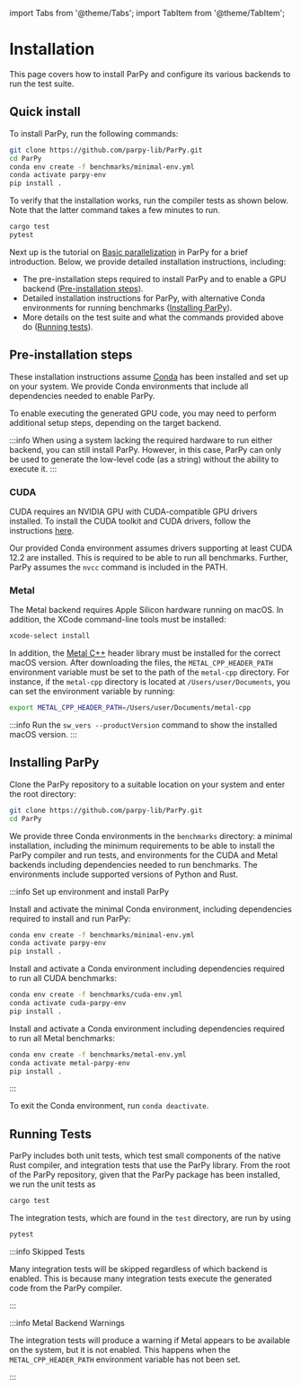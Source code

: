 import Tabs from '@theme/Tabs';
import TabItem from '@theme/TabItem';

# Installation

This page covers how to install ParPy and configure its various backends to run the test suite.

## Quick install

To install ParPy, run the following commands:
```bash
git clone https://github.com/parpy-lib/ParPy.git
cd ParPy
conda env create -f benchmarks/minimal-env.yml
conda activate parpy-env
pip install .
```

To verify that the installation works, run the compiler tests as shown below. Note that the latter command takes a few minutes to run.
```bash
cargo test
pytest
```

Next up is the tutorial on [Basic parallelization](/docs/tutorials/basic-parallelization) in ParPy for a brief introduction. Below, we provide detailed installation instructions, including:
- The pre-installation steps required to install ParPy and to enable a GPU backend ([Pre-installation steps](#pre-installation-steps)).
- Detailed installation instructions for ParPy, with alternative Conda environments for running benchmarks ([Installing ParPy](#installing-parpy)).
- More details on the test suite and what the commands provided above do ([Running tests](#running-tests)).

## Pre-installation steps

These installation instructions assume [Conda](https://docs.conda.io/projects/conda/en/latest/user-guide/install/index.html) has been installed and set up on your system. We provide Conda environments that include all dependencies needed to enable ParPy.

To enable executing the generated GPU code, you may need to perform additional setup steps, depending on the target backend.

:::info
When using a system lacking the required hardware to run either backend, you can still install ParPy. However, in this case, ParPy can only be used to generate the low-level code (as a string) without the ability to execute it.
:::

### CUDA

CUDA requires an NVIDIA GPU with CUDA-compatible GPU drivers installed. To install the CUDA toolkit and CUDA drivers, follow the instructions [here](https://developer.nvidia.com/cuda-toolkit-archive).

Our provided Conda environment assumes drivers supporting at least CUDA 12.2 are installed. This is required to be able to run all benchmarks. Further, ParPy assumes the `nvcc` command is included in the PATH.

### Metal

The Metal backend requires Apple Silicon hardware running on macOS. In addition, the XCode command-line tools must be installed:
```bash
xcode-select install
```

In addition, the [Metal C++](https://developer.apple.com/metal/cpp/) header library must be installed for the correct macOS version. After downloading the files, the `METAL_CPP_HEADER_PATH` environment variable must be set to the path of the `metal-cpp` directory. For instance, if the `metal-cpp` directory is located at `/Users/user/Documents`, you can set the environment variable by running:
```bash
export METAL_CPP_HEADER_PATH=/Users/user/Documents/metal-cpp
```

:::info
Run the `sw_vers --productVersion` command to show the installed macOS version.
:::

## Installing ParPy

Clone the ParPy repository to a suitable location on your system and enter the root directory:
```bash
git clone https://github.com/parpy-lib/ParPy.git
cd ParPy
```

We provide three Conda environments in the `benchmarks` directory: a minimal installation, including the minimum requirements to be able to install the ParPy compiler and run tests, and environments for the CUDA and Metal backends including dependencies needed to run benchmarks. The environments include supported versions of Python and Rust.

:::info Set up environment and install ParPy
<Tabs>
<TabItem value="parpy-install-minimal" label="Minimal" default>

Install and activate the minimal Conda environment, including dependencies required to install and run ParPy:
```bash
conda env create -f benchmarks/minimal-env.yml
conda activate parpy-env
pip install .
```

</TabItem>
<TabItem value="parpy-install-cuda" label="CUDA">

Install and activate a Conda environment including dependencies required to run all CUDA benchmarks:
```bash
conda env create -f benchmarks/cuda-env.yml
conda activate cuda-parpy-env
pip install .
```

</TabItem>
<TabItem value="parpy-install-metal" label="Metal">

Install and activate a Conda environment including dependencies required to run all Metal benchmarks:
```bash
conda env create -f benchmarks/metal-env.yml
conda activate metal-parpy-env
pip install .
```

</TabItem>
</Tabs>
:::

To exit the Conda environment, run `conda deactivate`.

## Running Tests

ParPy includes both unit tests, which test small components of the native Rust compiler, and integration tests that use the ParPy library. From the root of the ParPy repository, given that the ParPy package has been installed, we run the unit tests as
```bash
cargo test
```

The integration tests, which are found in the `test` directory, are run by using
```bash
pytest
```

:::info Skipped Tests

Many integration tests will be skipped regardless of which backend is enabled. This is because many integration tests execute the generated code from the ParPy compiler.

:::

:::info Metal Backend Warnings

The integration tests will produce a warning if Metal appears to be available on the system, but it is not enabled. This happens when the `METAL_CPP_HEADER_PATH` environment variable has not been set.

:::
